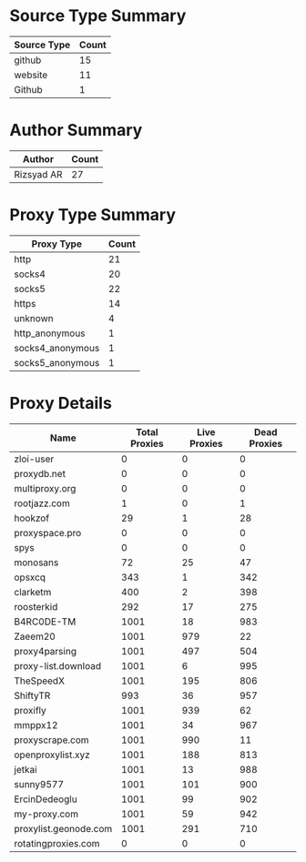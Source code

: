 # Source Type Summary

| Source Type | Count |
|-------------|-------|
| github | 15 |
| website | 11 |
| Github | 1 |


# Author Summary

| Author | Count |
|--------|-------|
| Rizsyad AR | 27 |


# Proxy Type Summary

| Proxy Type | Count |
|------------|-------|
| http | 21 |
| socks4 | 20 |
| socks5 | 22 |
| https | 14 |
| unknown | 4 |
| http_anonymous | 1 |
| socks4_anonymous | 1 |
| socks5_anonymous | 1 |


# Proxy Details

| Name | Total Proxies | Live Proxies | Dead Proxies |
|------|---------------|--------------|---------------|
| zloi-user | 0 | 0 | 0 |
| proxydb.net | 0 | 0 | 0 |
| multiproxy.org | 0 | 0 | 0 |
| rootjazz.com | 1 | 0 | 1 |
| hookzof | 29 | 1 | 28 |
| proxyspace.pro | 0 | 0 | 0 |
| spys | 0 | 0 | 0 |
| monosans | 72 | 25 | 47 |
| opsxcq | 343 | 1 | 342 |
| clarketm | 400 | 2 | 398 |
| roosterkid | 292 | 17 | 275 |
| B4RC0DE-TM | 1001 | 18 | 983 |
| Zaeem20 | 1001 | 979 | 22 |
| proxy4parsing | 1001 | 497 | 504 |
| proxy-list.download | 1001 | 6 | 995 |
| TheSpeedX | 1001 | 195 | 806 |
| ShiftyTR | 993 | 36 | 957 |
| proxifly | 1001 | 939 | 62 |
| mmppx12 | 1001 | 34 | 967 |
| proxyscrape.com | 1001 | 990 | 11 |
| openproxylist.xyz | 1001 | 188 | 813 |
| jetkai | 1001 | 13 | 988 |
| sunny9577 | 1001 | 101 | 900 |
| ErcinDedeoglu | 1001 | 99 | 902 |
| my-proxy.com | 1001 | 59 | 942 |
| proxylist.geonode.com | 1001 | 291 | 710 |
| rotatingproxies.com | 0 | 0 | 0 |
